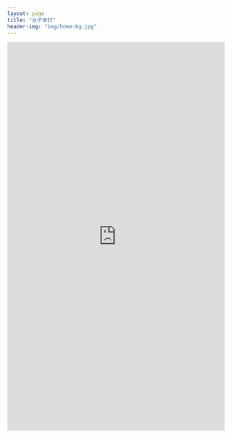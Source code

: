 ```yaml
---
layout: page
title: "女子单打"
header-img: "img/home-bg.jpg"
---
```


<iframe src="https://challonge.com/actc2018_singlesw/module" width="100%" height="900" frameborder="0" scrolling="auto" allowtransparency="true"></iframe>
